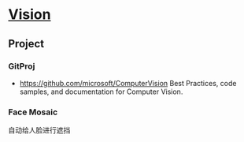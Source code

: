 # [Vision](https://github.com/liuwake/Vision)

## Project

### GitProj
- https://github.com/microsoft/ComputerVision Best Practices, code samples, and documentation for Computer Vision.
### Face Mosaic
自动给人脸进行遮挡
##